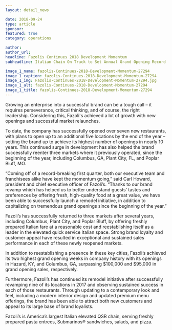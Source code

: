 ```yaml
---
layout: detail_news

date: 2018-09-24
type: article
sponsor:
featured: true
category: operations

author:  
author_url:
headline: Fazolis Continues 2018 Development Momentum
subheadline: Italian Chain On Track to Set Annual Grand Opening Record in Over a Decade

image_1_name: fazolis-Continues-2018-Development-Momentum-27294
image_1_caption: fazolis-Continues-2018-Development-Momentum-27294
image_1_img: Fazolis-Continues-2018-Development-Momentum-27294.jpg
image_1_alt: fazolis-Continues-2018-Development-Momentum-27294
image_1_title: fazolis-Continues-2018-Development-Momentum-27294
---
```


Growing an enterprise into a successful brand can be a tough call &ndash; it requires perseverance, critical thinking, and of course, the right leadership.&nbsp;Considering this, Fazoli's achieved a lot of growth with new openings and successful market relaunches.

<!--more-->To date, the company has successfully opened over seven new restaurants, with plans to open up to an additional five locations by the end of the year &ndash; setting the brand up to achieve its highest number of openings in nearly 10 years. This continued surge in development has also helped the brand successfully reenter three markets where it previously operated, since the beginning of the year, including Columbus, GA, Plant City, FL, and Poplar Bluff, MO.

&ldquo;Coming off of a record-breaking first quarter, both our executive team and franchisees alike have kept the momentum going,&rdquo; said Carl Howard, president and chief executive officer of Fazoli&rsquo;s. &ldquo;Thanks to our brand revamp which has helped us to better understand guests&rsquo; tastes and preferences by offering fresh, high-quality food at a great value, we have been able to successfully launch a remodel initiative, in addition to capitalizing on tremendous grand openings since the beginning of the year.&rdquo;

Fazoli&rsquo;s has successfully returned to three markets after several years, including Columbus, Plant City, and Poplar Bluff, by offering freshly prepared Italian fare at a reasonable cost and reestablishing itself as a leader in the elevated quick service Italian space. Strong brand loyalty and customer appeal have resulted in exceptional and sustained sales performance in each of these newly reopened markets.

In addition to reestablishing a presence in these key cities, Fazoli&rsquo;s achieved its two highest grand opening weeks in company history with its openings in Hazard, KY, and Columbus, GA, surpassing $100,000 and $95,000 in grand opening sales, respectively.

Furthermore, Fazoli&rsquo;s has continued its remodel initiative after successfully revamping nine of its locations in 2017 and observing sustained success in each of those restaurants. Through updating to a contemporary look and feel, including a modern interior design and updated premium menu offerings, the brand has been able to attract both new customers and appeal to its large base of brand loyalists.

Fazoli&rsquo;s is America&rsquo;s largest Italian elevated QSR chain, serving freshly prepared pasta entrees, Submarinos&reg; sandwiches, salads, and pizza.